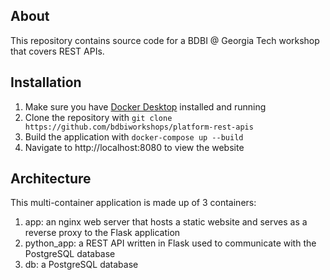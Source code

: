 About
-
This repository contains source code for a BDBI @ Georgia Tech workshop that covers REST APIs.

Installation
-
1. Make sure you have [Docker Desktop](https://www.docker.com/products/docker-desktop/) installed and running
2. Clone the repository with `git clone https://github.com/bdbiworkshops/platform-rest-apis`
3. Build the application with `docker-compose up --build`
4. Navigate to http://localhost:8080 to view the website

Architecture
-
This multi-container application is made up of 3 containers:
1. app: an nginx web server that hosts a static website and serves as a reverse proxy to the Flask application
2. python_app: a REST API written in Flask used to communicate with the PostgreSQL database
3. db: a PostgreSQL database
